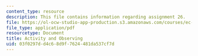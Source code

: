```yaml
---
content_type: resource
description: This file contains information regarding assignment 26.
file: https://ol-ocw-studio-app-production.s3.amazonaws.com/courses/ec-050-recreate-experiments-from-history-inform-the-future-from-the-past-galileo-january-iap-2010/03f0297dd4c68d9f7624481da537cf7d_MITEC_050IAP10_assn26.pdf
file_type: application/pdf
resourcetype: Document
title: Activity and Observing
uid: 03f0297d-d4c6-8d9f-7624-481da537cf7d
---
```

